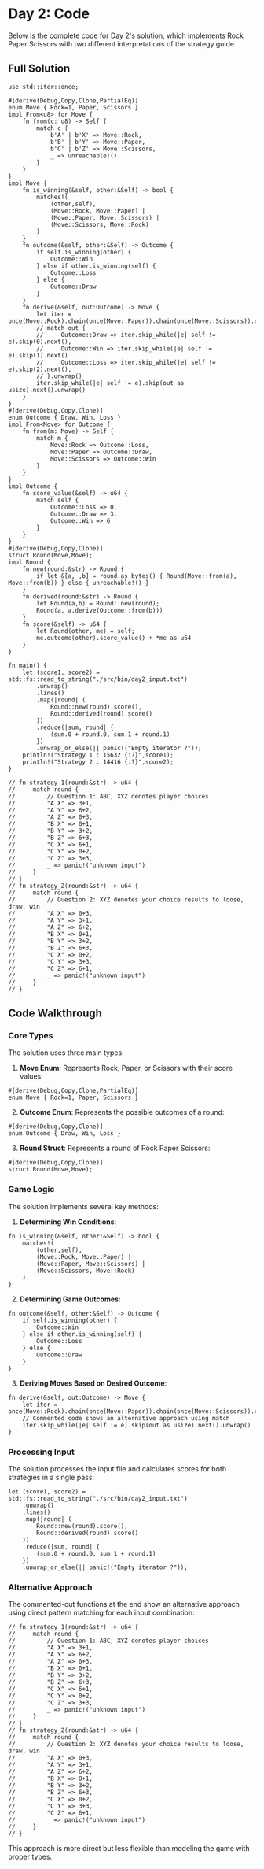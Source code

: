 # Day 2: Code

Below is the complete code for Day 2's solution, which implements Rock Paper Scissors with two different interpretations of the strategy guide.

## Full Solution

```advent2022/src/bin/day2.rs#L1-89
use std::iter::once;

#[derive(Debug,Copy,Clone,PartialEq)]
enum Move { Rock=1, Paper, Scissors }
impl From<u8> for Move {
    fn from(c: u8) -> Self {
        match c {
            b'A' | b'X' => Move::Rock,
            b'B' | b'Y' => Move::Paper,
            b'C' | b'Z' => Move::Scissors,
            _ => unreachable!()
        }
    }
}
impl Move {
    fn is_winning(&self, other:&Self) -> bool {
        matches!(
            (other,self),
            (Move::Rock, Move::Paper) |
            (Move::Paper, Move::Scissors) |
            (Move::Scissors, Move::Rock)
        )
    }
    fn outcome(&self, other:&Self) -> Outcome {
        if self.is_winning(other) {
            Outcome::Win
        } else if other.is_winning(self) {
            Outcome::Loss
        } else {
            Outcome::Draw
        }
    }
    fn derive(&self, out:Outcome) -> Move {
        let iter = once(Move::Rock).chain(once(Move::Paper)).chain(once(Move::Scissors)).cycle();
        // match out {
        //     Outcome::Draw => iter.skip_while(|e| self != e).skip(0).next(),
        //     Outcome::Win => iter.skip_while(|e| self != e).skip(1).next()
        //     Outcome::Loss => iter.skip_while(|e| self != e).skip(2).next(),
        // }.unwrap()
        iter.skip_while(|e| self != e).skip(out as usize).next().unwrap()
    }
}
#[derive(Debug,Copy,Clone)]
enum Outcome { Draw, Win, Loss }
impl From<Move> for Outcome {
    fn from(m: Move) -> Self {
        match m {
            Move::Rock => Outcome::Loss,
            Move::Paper => Outcome::Draw,
            Move::Scissors => Outcome::Win
        }
    }
}
impl Outcome {
    fn score_value(&self) -> u64 {
        match self {
            Outcome::Loss => 0,
            Outcome::Draw => 3,
            Outcome::Win => 6
        }
    }
}
#[derive(Debug,Copy,Clone)]
struct Round(Move,Move);
impl Round {
    fn new(round:&str) -> Round {
        if let &[a,_,b] = round.as_bytes() { Round(Move::from(a), Move::from(b)) } else { unreachable!() }
    }
    fn derived(round:&str) -> Round {
        let Round(a,b) = Round::new(round);
        Round(a, a.derive(Outcome::from(b)))
    }
    fn score(&self) -> u64 {
        let Round(other, me) = self;
        me.outcome(other).score_value() + *me as u64
    }
}

fn main() {
    let (score1, score2) = std::fs::read_to_string("./src/bin/day2_input.txt")
        .unwrap()
        .lines()
        .map(|round| (
            Round::new(round).score(),
            Round::derived(round).score()
        ))
        .reduce(|sum, round| {
            (sum.0 + round.0, sum.1 + round.1)
        })
        .unwrap_or_else(|| panic!("Empty iterator ?"));
    println!("Strategy 1 : 15632 {:?}",score1);
    println!("Strategy 2 : 14416 {:?}",score2);
}

// fn strategy_1(round:&str) -> u64 {
//     match round {
//         // Question 1: ABC, XYZ denotes player choices
//         "A X" => 3+1,
//         "A Y" => 6+2,
//         "A Z" => 0+3,
//         "B X" => 0+1,
//         "B Y" => 3+2,
//         "B Z" => 6+3,
//         "C X" => 6+1,
//         "C Y" => 0+2,
//         "C Z" => 3+3,
//         _ => panic!("unknown input")
//     }
// }
// fn strategy_2(round:&str) -> u64 {
//     match round {
//         // Question 2: XYZ denotes your choice results to loose, draw, win
//         "A X" => 0+3,
//         "A Y" => 3+1,
//         "A Z" => 6+2,
//         "B X" => 0+1,
//         "B Y" => 3+2,
//         "B Z" => 6+3,
//         "C X" => 0+2,
//         "C Y" => 3+3,
//         "C Z" => 6+1,
//         _ => panic!("unknown input")
//     }
// }
```

## Code Walkthrough

### Core Types

The solution uses three main types:

1. **Move Enum**: Represents Rock, Paper, or Scissors with their score values:

```advent2022/src/bin/day2.rs#L3-4
#[derive(Debug,Copy,Clone,PartialEq)]
enum Move { Rock=1, Paper, Scissors }
```

2. **Outcome Enum**: Represents the possible outcomes of a round:

```advent2022/src/bin/day2.rs#L44-45
#[derive(Debug,Copy,Clone)]
enum Outcome { Draw, Win, Loss }
```

3. **Round Struct**: Represents a round of Rock Paper Scissors:

```advent2022/src/bin/day2.rs#L63-64
#[derive(Debug,Copy,Clone)]
struct Round(Move,Move);
```

### Game Logic

The solution implements several key methods:

1. **Determining Win Conditions**:

```advent2022/src/bin/day2.rs#L16-23
fn is_winning(&self, other:&Self) -> bool {
    matches!(
        (other,self),
        (Move::Rock, Move::Paper) |
        (Move::Paper, Move::Scissors) |
        (Move::Scissors, Move::Rock)
    )
}
```

2. **Determining Game Outcomes**:

```advent2022/src/bin/day2.rs#L24-32
fn outcome(&self, other:&Self) -> Outcome {
    if self.is_winning(other) {
        Outcome::Win
    } else if other.is_winning(self) {
        Outcome::Loss
    } else {
        Outcome::Draw
    }
}
```

3. **Deriving Moves Based on Desired Outcome**:

```advent2022/src/bin/day2.rs#L33-40
fn derive(&self, out:Outcome) -> Move {
    let iter = once(Move::Rock).chain(once(Move::Paper)).chain(once(Move::Scissors)).cycle();
    // Commented code shows an alternative approach using match
    iter.skip_while(|e| self != e).skip(out as usize).next().unwrap()
}
```

### Processing Input

The solution processes the input file and calculates scores for both strategies in a single pass:

```advent2022/src/bin/day2.rs#L75-85
let (score1, score2) = std::fs::read_to_string("./src/bin/day2_input.txt")
    .unwrap()
    .lines()
    .map(|round| (
        Round::new(round).score(),
        Round::derived(round).score()
    ))
    .reduce(|sum, round| {
        (sum.0 + round.0, sum.1 + round.1)
    })
    .unwrap_or_else(|| panic!("Empty iterator ?"));
```

### Alternative Approach

The commented-out functions at the end show an alternative approach using direct pattern matching for each input combination:

```advent2022/src/bin/day2.rs#L87-115
// fn strategy_1(round:&str) -> u64 {
//     match round {
//         // Question 1: ABC, XYZ denotes player choices
//         "A X" => 3+1,
//         "A Y" => 6+2,
//         "A Z" => 0+3,
//         "B X" => 0+1,
//         "B Y" => 3+2,
//         "B Z" => 6+3,
//         "C X" => 6+1,
//         "C Y" => 0+2,
//         "C Z" => 3+3,
//         _ => panic!("unknown input")
//     }
// }
// fn strategy_2(round:&str) -> u64 {
//     match round {
//         // Question 2: XYZ denotes your choice results to loose, draw, win
//         "A X" => 0+3,
//         "A Y" => 3+1,
//         "A Z" => 6+2,
//         "B X" => 0+1,
//         "B Y" => 3+2,
//         "B Z" => 6+3,
//         "C X" => 0+2,
//         "C Y" => 3+3,
//         "C Z" => 6+1,
//         _ => panic!("unknown input")
//     }
// }
```

This approach is more direct but less flexible than modeling the game with proper types.